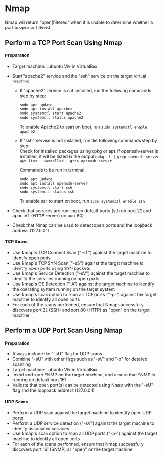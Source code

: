 # Nmap
Nmap will return "open|filtered" when it is unable to determine whether a port is open or filtered

## Perform a TCP Port Scan Using Nmap

#### Preparation
- Target machine: Lubuntu VM in VirtualBox
- Start "apache2" service and the "ssh" service on the target virtual machine
  - If "apache2" service is not installed, run the following commands step by step:
    ```
    sudo apt update
    sudo apt install apache2
    sudo systemctl start apache2
    sudo systemctl status apache2
    ```
    To enable Apache2 to start on boot, run `sudo systemctl enable apache2` <br/>

  - If "ssh" service is not installed, run the following commands step by step: <br/>
    Check for installed packages using dpkg or apt. If openssh-server is installed, it will be listed in the output
    `dpkg -l | grep openssh-server`
    `apt list --installed | grep openssh-server`

    Commands to be run in terminal: <br/>
    ```
    sudo apt update
    sudo apt install openssh-server
    sudo systemctl start ssh
    sudo systemctl status ssh
    ```
    To enable ssh to start on boot, run `sudo systemctl enable ssh` <br/>
    
- Check that services are running on default ports (ssh on port 22 and apache2 (HTTP server) on port 80)
- Check that Nmap can be used to detect open ports and the loopback address (127.0.0.1)

#### TCP Scans
- Use Nmap's TCP Connect Scan ("-sT") against the target machine to identify open ports
- Use Nmap's TCP SYN Scan ("-sS") against the target machine to identify open ports using SYN packets
- Use Nmap's Service Detection ("-sV") against the target machine to identify the services running on open ports
- Use Nmap's OS Detection ("-A") against the target machine to identify the operating system running on the target system
- Use Nmap's scan option to scan all TCP ports ("-p-") against the target machine to identify all open ports
- For each of the scans performed, ensure that Nmap successfully discovers port 22 (SSH) and port 80 (HTTP) as "open" on the target machine






## Perform a UDP Port Scan Using Nmap
#### Preparation
- Always include the "-sU" flag for UDP scans
- Combine "-sU" with other flags such as "-sV" and "-p" for detailed scanning
- Target machine: Lubuntu VM in VirtualBox
- Install and start SNMP on the target machine, and ensure that SNMP is running on default port 161
- Validate that open port(s) can be detected using Nmap with the "-sU" flag and the loopback address (127.0.0.1)

#### UDP Scans
- Perform a UDP scan against the target machine to identify open UDP ports
- Perform a UDP service detection ("-sV") against the target machine to identify associated services
- Use Nmap's scan option to scan all UDP ports ("-p-") against the target machine to identify all open ports
- For each of the scans performed, ensure that Nmap successfully discovers port 161 (SNMP) as "open" on the target machine


